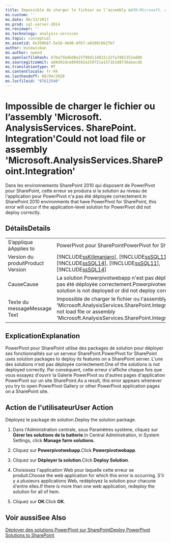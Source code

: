 ```yaml
---
title: Impossible de charger le fichier ou l’assembly &#39;Microsoft. AnalysisServices. SharePoint. Integration&#39; | Microsoft Docs
ms.custom: ''
ms.date: 06/13/2017
ms.prod: sql-server-2014
ms.reviewer: ''
ms.technology: analysis-services
ms.topic: conceptual
ms.assetid: 6e350b67-5e18-4b90-8fb7-a0109cbb27b7
author: minewiskan
ms.author: owend
ms.openlocfilehash: b7ba75bdbd8e25f98d11d822c22fa7881352ad88
ms.sourcegitcommit: ad4d92dce894592a259721a1571b1d8736abacdb
ms.translationtype: MT
ms.contentlocale: fr-FR
ms.lasthandoff: 08/04/2020
ms.locfileid: "87612540"
---
```

# <a name="could-not-load-file-or-assembly-39microsoftanalysisservicessharepointintegration39"></a><span data-ttu-id="cb845-102">Impossible de charger le fichier ou l’assembly &#39;Microsoft. AnalysisServices. SharePoint. Integration&#39;</span><span class="sxs-lookup"><span data-stu-id="cb845-102">Could not load file or assembly &#39;Microsoft.AnalysisServices.SharePoint.Integration&#39;</span></span>
  <span data-ttu-id="cb845-103">Dans les environnements SharePoint 2010 qui disposent de PowerPivot pour SharePoint, cette erreur se produira si la solution au niveau de l'application pour PowerPivot n'a pas été déployée correctement.</span><span class="sxs-lookup"><span data-stu-id="cb845-103">In SharePoint 2010 environments that have PowerPivot for SharePoint, this error will occur if the application-level solution for PowerPivot did not deploy correctly.</span></span>  
  
## <a name="details"></a><span data-ttu-id="cb845-104">Détails</span><span class="sxs-lookup"><span data-stu-id="cb845-104">Details</span></span>  
  
|||  
|-|-|  
|<span data-ttu-id="cb845-105">S’applique à</span><span class="sxs-lookup"><span data-stu-id="cb845-105">Applies to</span></span>|<span data-ttu-id="cb845-106">PowerPivot pour SharePoint</span><span class="sxs-lookup"><span data-stu-id="cb845-106">PowerPivot for SharePoint</span></span>|  
|<span data-ttu-id="cb845-107">Version du produit</span><span class="sxs-lookup"><span data-stu-id="cb845-107">Product Version</span></span>|[!INCLUDE[ssKilimanjaro](../../includes/sskilimanjaro-md.md)]<span data-ttu-id="cb845-108">, [!INCLUDE[ssSQL11](../../includes/sssql11-md.md)], [!INCLUDE[ssSQL14](../../includes/sssql14-md.md)]</span><span class="sxs-lookup"><span data-stu-id="cb845-108">, [!INCLUDE[ssSQL11](../../includes/sssql11-md.md)], [!INCLUDE[ssSQL14](../../includes/sssql14-md.md)]</span></span>|  
|<span data-ttu-id="cb845-109">Cause</span><span class="sxs-lookup"><span data-stu-id="cb845-109">Cause</span></span>|<span data-ttu-id="cb845-110">La solution Powerpivotwebapp n'est pas déployée ou n'a pas été déployée correctement.</span><span class="sxs-lookup"><span data-stu-id="cb845-110">Powerpivotwebapp solution is not deployed or did not deploy correctly.</span></span>|  
|<span data-ttu-id="cb845-111">Texte du message</span><span class="sxs-lookup"><span data-stu-id="cb845-111">Message Text</span></span>|<span data-ttu-id="cb845-112">Impossible de charger le fichier ou l'assembly 'Microsoft.AnalysisServices.SharePoint.Integration'</span><span class="sxs-lookup"><span data-stu-id="cb845-112">Could not load file or assembly 'Microsoft.AnalysisServices.SharePoint.Integration'</span></span>|  
  
## <a name="explanation"></a><span data-ttu-id="cb845-113">Explication</span><span class="sxs-lookup"><span data-stu-id="cb845-113">Explanation</span></span>  
 <span data-ttu-id="cb845-114">PowerPivot pour SharePoint utilise des packages de solution pour déployer ses fonctionnalités sur un serveur SharePoint.</span><span class="sxs-lookup"><span data-stu-id="cb845-114">PowerPivot for SharePoint uses solution packages to deploy its features on a SharePoint server.</span></span> <span data-ttu-id="cb845-115">L'une des solutions n'est pas déployée correctement.</span><span class="sxs-lookup"><span data-stu-id="cb845-115">One of the solutions is not deployed correctly.</span></span> <span data-ttu-id="cb845-116">Par conséquent, cette erreur s'affiche chaque fois que vous essayez d'ouvrir la Galerie PowerPivot ou d'autres pages d'application PowerPivot sur un site SharePoint.</span><span class="sxs-lookup"><span data-stu-id="cb845-116">As a result, this error appears whenever you try to open PowerPivot Gallery or other PowerPivot application pages on a SharePoint site.</span></span>  
  
## <a name="user-action"></a><span data-ttu-id="cb845-117">Action de l'utilisateur</span><span class="sxs-lookup"><span data-stu-id="cb845-117">User Action</span></span>  
 <span data-ttu-id="cb845-118">Déployez le package de solution.</span><span class="sxs-lookup"><span data-stu-id="cb845-118">Deploy the solution package.</span></span>  
  
1.  <span data-ttu-id="cb845-119">Dans l'Administration centrale, sous Paramètres système, cliquez sur **Gérer les solutions de la batterie**.</span><span class="sxs-lookup"><span data-stu-id="cb845-119">In Central Administration, in System Settings, click **Manage farm solutions**.</span></span>  
  
2.  <span data-ttu-id="cb845-120">Cliquez sur **Powerpivotwebapp**.</span><span class="sxs-lookup"><span data-stu-id="cb845-120">Click **Powerpivotwebapp**.</span></span>  
  
3.  <span data-ttu-id="cb845-121">Cliquez sur **Déployer la solution**.</span><span class="sxs-lookup"><span data-stu-id="cb845-121">Click **Deploy Solution**.</span></span>  
  
4.  <span data-ttu-id="cb845-122">Choisissez l'application Web pour laquelle cette erreur se produit.</span><span class="sxs-lookup"><span data-stu-id="cb845-122">Choose the web application for which this error is occurring.</span></span> <span data-ttu-id="cb845-123">S'il y a plusieurs applications Web, redéployez la solution pour chacune d'entre elles.</span><span class="sxs-lookup"><span data-stu-id="cb845-123">If there is more than one web application, redeploy the solution for all of hem.</span></span>  
  
5.  <span data-ttu-id="cb845-124">Cliquez sur **OK**.</span><span class="sxs-lookup"><span data-stu-id="cb845-124">Click **OK**.</span></span>  
  
## <a name="see-also"></a><span data-ttu-id="cb845-125">Voir aussi</span><span class="sxs-lookup"><span data-stu-id="cb845-125">See Also</span></span>  
 [<span data-ttu-id="cb845-126">Déployer des solutions PowerPivot sur SharePoint</span><span class="sxs-lookup"><span data-stu-id="cb845-126">Deploy PowerPivot Solutions to SharePoint</span></span>](deploy-power-pivot-solutions-to-sharepoint.md)  
  
  
